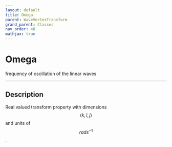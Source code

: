 ```yaml
---
layout: default
title: Omega
parent: WaveVortexTransform
grand_parent: Classes
nav_order: 48
mathjax: true
---
```


#  Omega

frequency of oscillation of the linear waves


---

## Description
Real valued transform property with dimensions $$(k,l,j)$$ and units of $$rad s^{-1}$$.

